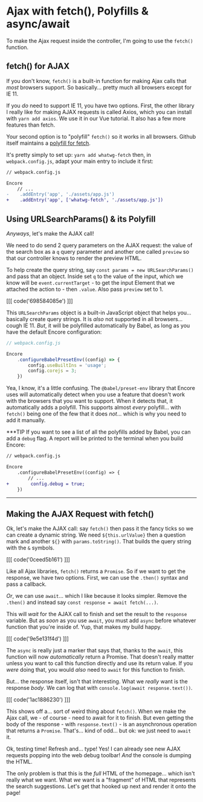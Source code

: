 # Ajax with fetch(), Polyfills & async/await

To make the Ajax request inside the controller, I'm going to use the `fetch()`
function.

## fetch() for AJAX

If you don't know, `fetch()` is a built-in function for making Ajax calls that
*most* browsers support. So basically... pretty much all browsers except for IE 11.

If you *do* need to support IE 11, you have two options. First, the other library
I really like for making AJAX requests is called Axios, which you can install
with `yarn add axios`. We use it in our Vue tutorial. It also has a few more
features than fetch.

Your second option is to "polyfill" `fetch()` so it works in all browsers. Github
itself maintains a [polyfill for fetch](https://github.com/github/fetch).

It's pretty simply to set up: `yarn add whatwg-fetch` then, in `webpack.config.js`,
adapt your main entry to include it first:

```diff
// webpack.config.js

Encore
    // ...
-    .addEntry('app', './assets/app.js')
+    .addEntry('app', ['whatwg-fetch', './assets/app.js'])
```

## Using URLSearchParams() & its Polyfill

*Anyways*, let's make the AJAX call!

We need to do send 2 query parameters on the AJAX request: the value of
the search box as a `q` query parameter and another one called `preview` so that
our controller knows to render the preview HTML.

To help create the query string, say `const params = new URLSearchParams()`
and pass that an object. Inside set `q` to the value of the input, which we know
will be `event.currentTarget` - to get the input Element that we attached the
action to - then `.value`. Also pass `preview` set to 1.

[[[ code('698584085e') ]]]

This `URLSearchParams` object is a built-in JavaScript object that helps you...
basically create query strings. It is *also* not supported in all browsers...
cough IE 11. *But*, it will be polyfilled automatically by Babel, as long as you
have the default Encore configuration:

```js
// webpack.config.js

Encore
    .configureBabelPresetEnv((config) => {
        config.useBuiltIns = 'usage';
        config.corejs = 3;
    })
```

Yea, I know, it's a little confusing. The `@babel/preset-env` library that Encore
uses will automatically detect when you use a feature that doesn't work with the
browsers that you want to support. When it detects that, it automatically adds a
polyfill. This supports almost *every* polyfill... with `fetch()` being one of
the few that it does *not*... which is why you need to add it manually.

***TIP
If you want to see a list of all the polyfills added by Babel, you can add a
`debug` flag. A report will be printed to the terminal when you build Encore:

```diff
// webpack.config.js

Encore
    .configureBabelPresetEnv((config) => {
        // ...
+        config.debug = true;
    })
```
***

## Making the AJAX Request with fetch()

Ok, let's make the AJAX call: say `fetch()` then pass it the fancy ticks so we can
create a dynamic string. We need `${this.urlValue}` then a question mark and another
`${}` with `params.toString()`. That builds the query string with the `&` symbols.

[[[ code('0ceed5b161') ]]]

Like all Ajax libraries, `fetch()` returns a `Promise`. So if we want to get the
response, we have two options. First, we can use the `.then()` syntax and pass
a callback.

*Or*, we can use `await`... which I like because it looks simpler. Remove
the `.then()` and instead say `const response = await fetch(...)`.

This will *wait* for the AJAX call to finish and set the result to the `response`
variable. But as *soon* as you use `await`, you must add `async` before whatever
function that you're inside of. Yup, that makes my build happy.

[[[ code('9e5e131f4d') ]]]

The `async` is really just a marker that says that, thanks to the `await`, this
function will now *automatically* return a Promise. That doesn't really matter
unless you want to call this function directly and use its return value. If you
*were* doing that, you would *also* need to `await` for this function to finish.

But... the response itself, isn't that interesting. What we *really* want is the
response *body*. We can log that with `console.log(await response.text())`.

[[[ code('1ac1886230') ]]]

This shows off a... sort of weird thing about `fetch()`. When we make the Ajax
call, we - of course - need to await for it to finish. But even getting the
body of the response - with `response.text()` - is an asynchronous operation that
returns a `Promise`. That's... kind of odd... but ok: we just need to `await` it.

Ok, testing time! Refresh and... type! Yes! I can already see new AJAX requests
popping into the web debug toolbar! *And* the console is dumping the HTML.

The only problem is that this is the *full* HTML of the homepage... which isn't
really what we want. What *we* want is a "fragment" of HTML that represents
the search suggestions. Let's get that hooked up next and render it onto the page!
